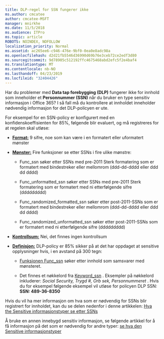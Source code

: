 ```yaml
---
title: DLP-regel for SSN fungerer ikke
ms.author: cmcatee
author: cmcatee-MSFT
manager: mnirkhe
ms.date: 11/5/2018
ms.audience: ITPro
ms.topic: article
ROBOTS: NOINDEX, NOFOLLOW
localization_priority: Normal
ms.assetid: ac265ee6-c946-476e-9bf0-0ea0e8adc98a
ms.openlocfilehash: d2d21fb5546d36990d69b76e3ceb72ce2edf3d80
ms.sourcegitcommit: 9d78905c512192ffc4675468abd2efc5f2e4baf4
ms.translationtype: MT
ms.contentlocale: nb-NO
ms.lasthandoff: 04/23/2019
ms.locfileid: "32404426"
---
```

Har du problemer med **Data tap forebygging (DLP)** fungerer ikke for innhold som inneholder et **Personnummer (SSN)** når du bruker en type sensitiv informasjon i Office 365? I så fall må du kontrollere at innholdet inneholder nødvendig informasjon for det DLP-policyen er ute. 
  
For eksempel for en SSN-policy er konfigurert med en konfidenskoeffisienten for 85%, følgende blir evaluert, og må registreres for at regelen skal utløse:
  
- **[Format:](https://docs.microsoft.com/office365/securitycompliance/what-the-sensitive-information-types-look-for#format-80)** 9 sifre, noe som kan være i en formatert eller uformatert mønster 
    
- **[Mønster:](https://msconnect.microsoft.com/https:/docs.microsoft.com/office365/securitycompliance/what-the-sensitive-information-types-look-for#pattern-80)** Fire funksjoner se etter SSNs i fire ulike mønstre: 
    
  - Func_ssn søker etter SSNs med pre-2011 Sterk formatering som er formatert med bindestreker eller mellomrom (ddd-dd-dddd eller ddd dd dddd)
    
  - Func_unformatted_ssn søker etter SSNs med pre-2011 Sterk formatering som er formatert med ni etterfølgende sifre (ddddddddd)
    
  - Func_randomized_formatted_ssn søker etter post-2011-SSNs som er formatert med bindestreker eller mellomrom (ddd-dd-dddd eller ddd dd dddd)
    
  - Func_randomized_unformatted_ssn søker etter post-2011-SSNs som er formatert med ni etterfølgende sifre (ddddddddd)
    
- **[Kontrollsum:](https://docs.microsoft.com/office365/securitycompliance/what-the-sensitive-information-types-look-for#checksum-79)** Nei, det finnes ingen kontrollsum 
    
- **[Definisjon:](https://docs.microsoft.com/office365/securitycompliance/what-the-sensitive-information-types-look-for#definition-80)** DLP-policy er 85% sikker på at det har oppdaget at sensitive opplysninger hvis, i en avstand på 300 tegn: 
    
  - [Funksjonen Func_ssn](https://docs.microsoft.com/office365/securitycompliance/what-the-sensitive-information-types-look-for#pattern-80) søker etter innhold som samsvarer med mønsteret. 
    
  - Det finnes et nøkkelord fra [Keyword_ssn](https://docs.microsoft.com/office365/securitycompliance/what-the-sensitive-information-types-look-for#keyword_ssn) . Eksempler på nøkkelord inkluderer: *Social Security, Trygd #, Orb sek, Personnummeret* . Hvis du for eksempel følgende eksempel vil utløse for policyen DLP SSN: **SSN: 489-36-8350**
    
Hvis du vil ha mer informasjon om hva som er nødvendig for SSNs blir registrert for innholdet, kan du se delen nedenfor i denne artikkelen: [Hva the Sensitive informasjonstyper se etter SSNs](https://docs.microsoft.com/office365/securitycompliance/what-the-sensitive-information-types-look-for#us-social-security-number-ssn)
  
Å bruke en annen innebygd sensitiv informasjon, se følgende artikkel for å få informasjon på det som er nødvendig for andre typer: [se hva den Sensitive informasjonstyper](https://docs.microsoft.com/office365/securitycompliance/what-the-sensitive-information-types-look-for)
  

